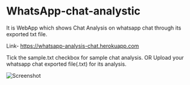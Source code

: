 # WhatsApp-chat-analystic
It is WebApp which shows Chat Analysis on whatsapp chat through its exported txt file.

Link- https://whatsapp-analysis-chat.herokuapp.com

Tick the sample.txt checkbox for sample chat analysis.
OR
Upload your whatsapp chat exported file(.txt) for its analysis.

![Screenshot](https://https://github.com/tptarun/WhatsApp-chat-analystic/blob/master/screencapture-whatsapp-analysis-chat-herokuapp-2021-09-26-18_44_50.png)
